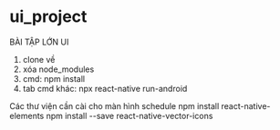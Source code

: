 # ui_project
BÀI TẬP LỚN UI

1. clone về
2. xóa node_modules
3. cmd: npm install
4. tab cmd khác: npx react-native run-android

Các thư viện cần cài cho màn hình schedule
npm install react-native-elements
npm install --save react-native-vector-icons
